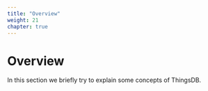 ```yaml
---
title: "Overview"
weight: 21
chapter: true
---
```


# Overview

In this section we briefly try to explain some concepts of ThingsDB.
